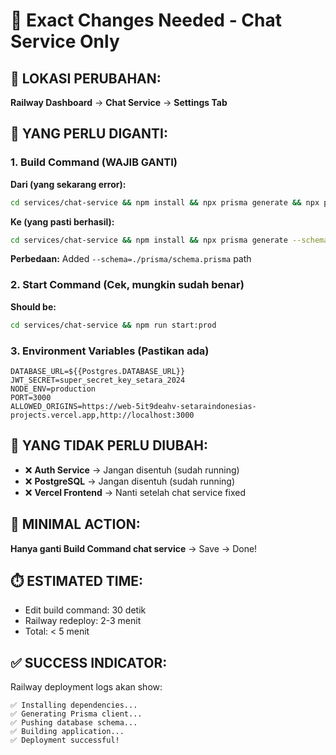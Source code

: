 # 🎯 Exact Changes Needed - Chat Service Only

## 📍 LOKASI PERUBAHAN:
**Railway Dashboard** → **Chat Service** → **Settings Tab**

## 🔧 YANG PERLU DIGANTI:

### 1. Build Command (WAJIB GANTI)
**Dari (yang sekarang error):**
```bash
cd services/chat-service && npm install && npx prisma generate && npx prisma db push && npm run build
```

**Ke (yang pasti berhasil):**
```bash
cd services/chat-service && npm install && npx prisma generate --schema=./prisma/schema.prisma && npx prisma db push --schema=./prisma/schema.prisma --accept-data-loss && npm run build
```

**Perbedaan:** Added `--schema=./prisma/schema.prisma` path

### 2. Start Command (Cek, mungkin sudah benar)
**Should be:**
```bash
cd services/chat-service && npm run start:prod
```

### 3. Environment Variables (Pastikan ada)
```
DATABASE_URL=${{Postgres.DATABASE_URL}}
JWT_SECRET=super_secret_key_setara_2024
NODE_ENV=production
PORT=3000
ALLOWED_ORIGINS=https://web-5it9deahv-setaraindonesias-projects.vercel.app,http://localhost:3000
```

## 🚫 YANG TIDAK PERLU DIUBAH:
- ❌ **Auth Service** → Jangan disentuh (sudah running)
- ❌ **PostgreSQL** → Jangan disentuh (sudah running)
- ❌ **Vercel Frontend** → Nanti setelah chat service fixed

## 🎯 MINIMAL ACTION:
**Hanya ganti Build Command chat service** → Save → Done!

## ⏱️ ESTIMATED TIME:
- Edit build command: 30 detik
- Railway redeploy: 2-3 menit
- Total: < 5 menit

## ✅ SUCCESS INDICATOR:
Railway deployment logs akan show:
```
✅ Installing dependencies...
✅ Generating Prisma client...
✅ Pushing database schema...
✅ Building application...
✅ Deployment successful!
```
